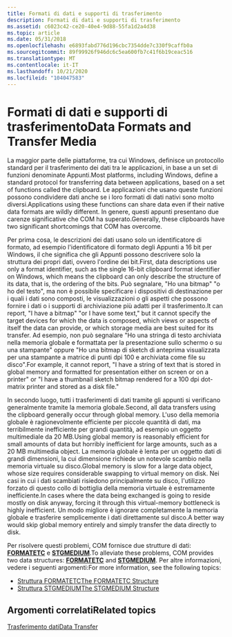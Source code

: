 ```yaml
---
title: Formati di dati e supporti di trasferimento
description: Formati di dati e supporti di trasferimento
ms.assetid: c6023c42-ce20-40e4-9d88-55fa1d2a4d38
ms.topic: article
ms.date: 05/31/2018
ms.openlocfilehash: e6893fabd776d196cbc7354dde7c330f9caffb0a
ms.sourcegitcommit: 89f99926f946dc6c5ea600fb7c41f6b19ceac516
ms.translationtype: MT
ms.contentlocale: it-IT
ms.lasthandoff: 10/21/2020
ms.locfileid: "104047583"
---
```

# <a name="data-formats-and-transfer-media"></a><span data-ttu-id="bd61b-103">Formati di dati e supporti di trasferimento</span><span class="sxs-lookup"><span data-stu-id="bd61b-103">Data Formats and Transfer Media</span></span>

<span data-ttu-id="bd61b-104">La maggior parte delle piattaforme, tra cui Windows, definisce un protocollo standard per il trasferimento dei dati tra le applicazioni, in base a un set di funzioni denominate Appunti.</span><span class="sxs-lookup"><span data-stu-id="bd61b-104">Most platforms, including Windows, define a standard protocol for transferring data between applications, based on a set of functions called the clipboard.</span></span> <span data-ttu-id="bd61b-105">Le applicazioni che usano queste funzioni possono condividere dati anche se i loro formati di dati nativi sono molto diversi.</span><span class="sxs-lookup"><span data-stu-id="bd61b-105">Applications using these functions can share data even if their native data formats are wildly different.</span></span> <span data-ttu-id="bd61b-106">In genere, questi appunti presentano due carenze significative che COM ha superato.</span><span class="sxs-lookup"><span data-stu-id="bd61b-106">Generally, these clipboards have two significant shortcomings that COM has overcome.</span></span>

<span data-ttu-id="bd61b-107">Per prima cosa, le descrizioni dei dati usano solo un identificatore di formato, ad esempio l'identificatore di formato degli Appunti a 16 bit per Windows, il che significa che gli Appunti possono descrivere solo la struttura dei propri dati, ovvero l'ordine dei bit.</span><span class="sxs-lookup"><span data-stu-id="bd61b-107">First, data descriptions use only a format identifier, such as the single 16-bit clipboard format identifier on Windows, which means the clipboard can only describe the structure of its data, that is, the ordering of the bits.</span></span> <span data-ttu-id="bd61b-108">Può segnalare, "Ho una bitmap" "o ho del testo", ma non è possibile specificare i dispositivi di destinazione per i quali i dati sono composti, le visualizzazioni o gli aspetti che possono fornire i dati o i supporti di archiviazione più adatti per il trasferimento.</span><span class="sxs-lookup"><span data-stu-id="bd61b-108">It can report, "I have a bitmap" "or I have some text," but it cannot specify the target devices for which the data is composed, which views or aspects of itself the data can provide, or which storage media are best suited for its transfer.</span></span> <span data-ttu-id="bd61b-109">Ad esempio, non può segnalare "Ho una stringa di testo archiviata nella memoria globale e formattata per la presentazione sullo schermo o su una stampante" oppure "Ho una bitmap di sketch di anteprima visualizzata per una stampante a matrice di punti dpi 100 e archiviata come file su disco".</span><span class="sxs-lookup"><span data-stu-id="bd61b-109">For example, it cannot report, "I have a string of text that is stored in global memory and formatted for presentation either on screen or on a printer" or "I have a thumbnail sketch bitmap rendered for a 100 dpi dot-matrix printer and stored as a disk file."</span></span>

<span data-ttu-id="bd61b-110">In secondo luogo, tutti i trasferimenti di dati tramite gli appunti si verificano generalmente tramite la memoria globale.</span><span class="sxs-lookup"><span data-stu-id="bd61b-110">Second, all data transfers using the clipboard generally occur through global memory.</span></span> <span data-ttu-id="bd61b-111">L'uso della memoria globale è ragionevolmente efficiente per piccole quantità di dati, ma terribilmente inefficiente per grandi quantità, ad esempio un oggetto multimediale da 20 MB.</span><span class="sxs-lookup"><span data-stu-id="bd61b-111">Using global memory is reasonably efficient for small amounts of data but horribly inefficient for large amounts, such as a 20 MB multimedia object.</span></span> <span data-ttu-id="bd61b-112">La memoria globale è lenta per un oggetto dati di grandi dimensioni, la cui dimensione richiede un notevole scambio nella memoria virtuale su disco.</span><span class="sxs-lookup"><span data-stu-id="bd61b-112">Global memory is slow for a large data object, whose size requires considerable swapping to virtual memory on disk.</span></span> <span data-ttu-id="bd61b-113">Nei casi in cui i dati scambiati risiedono principalmente su disco, l'utilizzo forzato di questo collo di bottiglia della memoria virtuale è estremamente inefficiente.</span><span class="sxs-lookup"><span data-stu-id="bd61b-113">In cases where the data being exchanged is going to reside mostly on disk anyway, forcing it through this virtual-memory bottleneck is highly inefficient.</span></span> <span data-ttu-id="bd61b-114">Un modo migliore è ignorare completamente la memoria globale e trasferire semplicemente i dati direttamente sul disco.</span><span class="sxs-lookup"><span data-stu-id="bd61b-114">A better way would skip global memory entirely and simply transfer the data directly to disk.</span></span>

<span data-ttu-id="bd61b-115">Per risolvere questi problemi, COM fornisce due strutture di dati: [**FORMATETC**](/windows/win32/api/objidl/ns-objidl-formatetc) e [**STGMEDIUM**](/windows/win32/api/objidl/ns-objidl-ustgmedium-r1).</span><span class="sxs-lookup"><span data-stu-id="bd61b-115">To alleviate these problems, COM provides two data structures: [**FORMATETC**](/windows/win32/api/objidl/ns-objidl-formatetc) and [**STGMEDIUM**](/windows/win32/api/objidl/ns-objidl-ustgmedium-r1).</span></span> <span data-ttu-id="bd61b-116">Per altre informazioni, vedere i seguenti argomenti:</span><span class="sxs-lookup"><span data-stu-id="bd61b-116">For more information, see the following topics:</span></span>

-   [<span data-ttu-id="bd61b-117">Struttura FORMATETC</span><span class="sxs-lookup"><span data-stu-id="bd61b-117">The FORMATETC Structure</span></span>](the-formatetc-structure.md)
-   [<span data-ttu-id="bd61b-118">Struttura STGMEDIUM</span><span class="sxs-lookup"><span data-stu-id="bd61b-118">The STGMEDIUM Structure</span></span>](the-stgmedium-structure.md)

## <a name="related-topics"></a><span data-ttu-id="bd61b-119">Argomenti correlati</span><span class="sxs-lookup"><span data-stu-id="bd61b-119">Related topics</span></span>

<dl> <dt>

[<span data-ttu-id="bd61b-120">Trasferimento dati</span><span class="sxs-lookup"><span data-stu-id="bd61b-120">Data Transfer</span></span>](data-transfer.md)
</dt> </dl>

 

 




